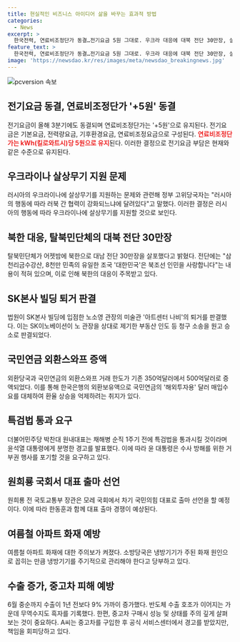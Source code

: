```yaml
---
title: 현실적인 비즈니스 아이디어 삶을 바꾸는 효과적 방법
categories:
  - News
excerpt: >
  한국전력, 연료비조정단가 동결…전기요금 5원 그대로. 우크라 대응에 대북 전단 30만장, 살포. SK본사 빌딩 퇴거 판결, 미술관 나비. 외환스와프 150억달러 증액, 환율 안정화 기대. 박찬대 특검법 통과, 원희룡 국회 출마 선언. 여름 아파트 화재 주의, 중순 수출 9%↑. 중고차 성능 불량 피해 80% 증가. [출처: 연합뉴스]
feature_text: >
  한국전력, 연료비조정단가 동결…전기요금 5원 그대로. 우크라 대응에 대북 전단 30만장, 살포. SK본사 빌딩 퇴거 판결, 미술관 나비. 외환스와프 150억달러 증액, 환율 안정화 기대. 박찬대 특검법 통과, 원희룡 국회 출마 선언. 여름 아파트 화재 주의, 중순 수출 9%↑. 중고차 성능 불량 피해 80% 증가. [출처: 연합뉴스]
image: 'https://newsdao.kr/res/images/meta/newsdao_breakingnews.jpg'
---
```


<p><img src="https://newsdao.kr/res/images/meta/newsdao_breakingnews.jpg" alt="pcversion 속보" /></p>

<h2 data-ke-size="size26">전기요금 동결, 연료비조정단가 '+5원' 동결</h2>

<p>전기요금이 올해 3분기에도 동결되며 연료비조정단가는 '+5원'으로 유지된다. 전기요금은 기본요금, 전력량요금, 기후환경요금, 연료비조정요금으로 구성된다. <b><span style="color: #ee2323;">연료비조정단가는 kWh(킬로와트시)당 5원으로 유지</span></b>된다. 이러한 결정으로 전기요금 부담은 현재와 같은 수준으로 유지된다.</p>

<h2 data-ke-size="size26">우크라이나 살상무기 지원 문제</h2>

<p>러시아의 우크라이나에 살상무기를 지원하는 문제와 관련해 정부 고위당국자는 "러시아의 행동에 따라 러북 간 협력이 강화되느냐에 달려있다"고 말했다. 이러한 결정은 러시아의 행동에 따라 우크라이나에 살상무기를 지원할 것으로 보인다.</p>

<h2 data-ke-size="size26">북한 대응, 탈북민단체의 대북 전단 30만장</h2>

<p>탈북민단체가 어젯밤에 북한으로 대남 전단 30만장을 살포했다고 밝혔다. 전단에는 "삼천리금수강산, 8천만 민족의 유일한 조국 '대한민국'은 북조선 인민을 사랑합니다"는 내용이 적혀 있으며, 이로 인해 북한의 대응이 주목받고 있다.</p>

<h2 data-ke-size="size26">SK본사 빌딩 퇴거 판결</h2>

<p>법원이 SK본사 빌딩에 입점한 노소영 관장의 미술관 '아트센터 나비'의 퇴거를 판결했다. 이는 SK이노베이션이 노 관장을 상대로 제기한 부동산 인도 등 청구 소송을 원고 승소로 판결되었다.</p>

<h2 data-ke-size="size26">국민연금 외환스와프 증액</h2>

<p>외환당국과 국민연금의 외환스와프 거래 한도가 기존 350억달러에서 500억달러로 증액되었다. 이를 통해 한국은행의 외환보유액으로 국민연금의 '해외투자용' 달러 매입수요를 대체하여 환율 상승을 억제하려는 취지가 있다.</p>

<h2 data-ke-size="size26">특검법 통과 요구</h2>

<p>더불어민주당 박찬대 원내대표는 채해병 순직 1주기 전에 특검법을 통과시킬 것이라며 윤석열 대통령에게 분명한 경고를 발표했다. 이에 따라 윤 대통령은 수사 방해를 위한 거부권 행사를 포기할 것을 요구하고 있다.</p>

<h2 data-ke-size="size26">원희룡 국회서 대표 출마 선언</h2>

<p>원희룡 전 국토교통부 장관은 모레 국회에서 차기 국민의힘 대표로 출마 선언을 할 예정이다. 이에 따라 한동훈과 함께 대표 출마 경쟁이 예상된다.</p>

<h2 data-ke-size="size26">여름철 아파트 화재 예방</h2>

<p>여름철 아파트 화재에 대한 주의보가 켜졌다. 소방당국은 냉방기기가 주된 화재 원인으로 꼽히는 만큼 냉방기기를 주기적으로 관리해야 한다고 당부하고 있다.</p>

<h2 data-ke-size="size26">수출 증가, 중고차 피해 예방</h2>

<p>6월 중순까지 수출이 1년 전보다 9% 가까이 증가했다. 반도체 수출 호조가 이어지는 가운데 무역수지도 흑자를 기록했다. 한편, 중고차 구매시 성능 및 상태를 주의 깊게 살펴보는 것이 중요하다. A씨는 중고차를 구입한 후 공식 서비스센터에서 경고를 받았지만, 책임을 회피당하고 있다.</p>

